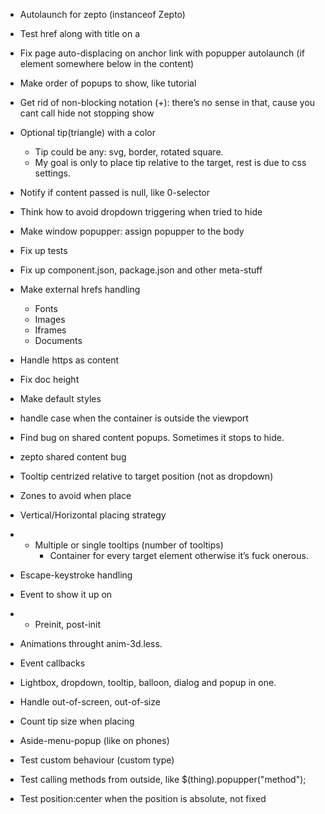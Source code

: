 * Autolaunch for zepto (instanceof Zepto) 

* Test href along with title on a

* Fix page auto-displacing on anchor link with popupper autolaunch (if element somewhere below in the content)

* Make order of popups to show, like tutorial

* Get rid of non-blocking notation (+): there’s no sense in that, cause you cant call hide not stopping show

* Optional tip(triangle) with a color
	* Tip could be any: svg, border, rotated square. 
	* My goal is only to place tip relative to the target, rest is due to css settings.

* Notify if content passed is null, like 0-selector

* Think how to avoid dropdown triggering when tried to hide

* Make window popupper: assign popupper to the body

* Fix up tests
* Fix up component.json, package.json and other meta-stuff

* Make external hrefs handling
	* Fonts
	* Images
	* Iframes
	* Documents

* Handle https as content

* Fix doc height

* Make default styles

* handle case when the container is outside the viewport

* Find bug on shared content popups. Sometimes it stops to hide.

* zepto shared content bug

* Tooltip centrized relative to target position (not as dropdown)

* Zones to avoid when place
* Vertical/Horizontal placing strategy
* + Multiple or single tooltips (number of tooltips)
	* Container for every target element otherwise it’s fuck onerous.
* Escape-keystroke handling
* Event to show it up on
* + Preinit, post-init
* Animations throught anim-3d.less.
* Event callbacks
* Lightbox, dropdown, tooltip, balloon, dialog and popup in one.

* Handle out-of-screen, out-of-size

* Count tip size when placing

* Aside-menu-popup (like on phones)

* Test custom behaviour (custom type)

* Test calling methods from outside, like $(thing).popupper("method");

* Test position:center when the position is absolute, not fixed
